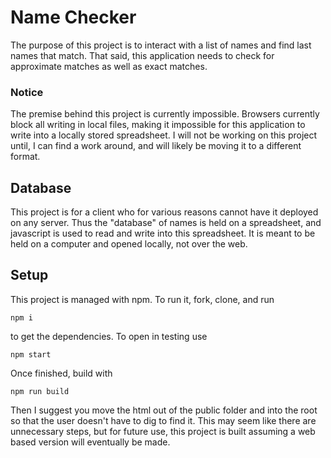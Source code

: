 # Name Checker
The purpose of this project is to interact with a list of names and find last names that match. That said, this application needs to check for approximate matches as well as exact matches.

### Notice
The premise behind this project is currently impossible. Browsers currently block all writing in local files, making it impossible for this application to write into a locally stored spreadsheet. I will not be working on this project until, I can find a work around, and will likely be moving it to a different format.

## Database
This project is for a client who for various reasons cannot have it deployed on any server. Thus the "database" of names is held on a spreadsheet, and javascript is used to read and write into this spreadsheet. It is meant to be held on a computer and opened locally, not over the web.

## Setup
This project is managed with npm. To run it, fork, clone, and run
```
npm i
```
to get the dependencies. To open in testing use
```
npm start
```
Once finished, build with
```
npm run build
```
Then I suggest you move the html out of the public folder and into the root so that the user doesn't have to dig to find it. This may seem like there are unnecessary steps, but for future use, this project is built assuming a web based version will eventually be made.